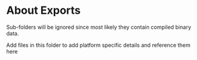 # About Exports

Sub-folders will be ignored since most likely they contain compiled binary data.

Add files in this folder to add platform specific details and reference them here
